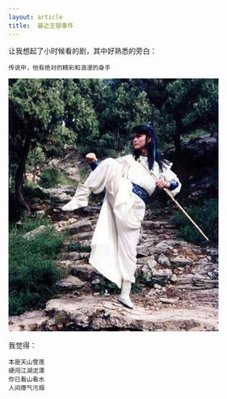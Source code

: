 ```yaml
---
layout: article
title:  最近王银事件
---
```


让我想起了小时候看的剧，其中好熟悉的旁白：

```
传说中，他有绝对的精彩和浪漫的身手
```

![](/images/xiake.jpeg)


我觉得：

```
本是天山雪莲
硬闯江湖泥潭
你已看山看水
人间瘴气污烟
```